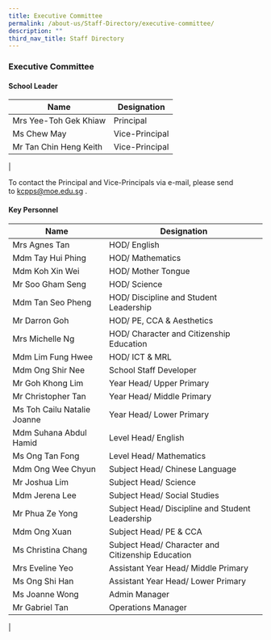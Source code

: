 ```yaml
---
title: Executive Committee
permalink: /about-us/Staff-Directory/executive-committee/
description: ""
third_nav_title: Staff Directory
---
```

### **Executive Committee**
#### **School Leader**

| Name | Designation |
|---|---|
| Mrs Yee-Toh Gek Khiaw | Principal |
| Ms Chew May  | Vice-Principal |
| Mr Tan Chin Heng Keith | Vice-Principal |
|

To contact the Principal and Vice-Principals via e-mail, please send to [kcpps@moe.edu.sg](mailto:kcpps@moe.edu.sg) .

#### **Key Personnel**

| Name | Designation |
|---|---|
| Mrs Agnes Tan | HOD/ English |
| Mdm Tay Hui Phing  | HOD/ Mathematics |
| Mdm Koh Xin Wei | HOD/ Mother Tongue |
| Mr Soo Gham Seng | HOD/ Science  |
| Mdm Tan Seo Pheng | HOD/ Discipline and Student Leadership |
| Mr Darron Goh | HOD/ PE, CCA & Aesthetics |
| Mrs Michelle Ng | HOD/ Character and Citizenship Education  |
| Mdm Lim Fung Hwee  | HOD/ ICT & MRL  |
| Mdm Ong Shir Nee   | School Staff Developer  |
| Mr Goh Khong Lim | Year Head/ Upper Primary  |
| Mr Christopher Tan | Year Head/ Middle Primary  |
| Ms Toh Cailu Natalie Joanne | Year Head/ Lower Primary   |
| Mdm Suhana Abdul Hamid  | Level Head/ English |
| Ms Ong Tan Fong | Level Head/ Mathematics |
| Mdm Ong Wee Chyun | Subject Head/ Chinese Language |
| Mr Joshua Lim | Subject Head/ Science |
| Mdm Jerena Lee | Subject Head/ Social Studies |
| Mr Phua Ze Yong | Subject Head/ Discipline and Student Leadership |
| Mdm Ong Xuan | Subject Head/ PE & CCA  |
| Ms Christina Chang | Subject Head/ Character and Citizenship Education  |
| Mrs Eveline Yeo | Assistant Year Head/ Middle Primary  |
| Ms Ong Shi Han  | Assistant Year Head/ Lower Primary  |
| Ms Joanne Wong  | Admin Manager   |
| Mr Gabriel Tan | Operations Manager |
|